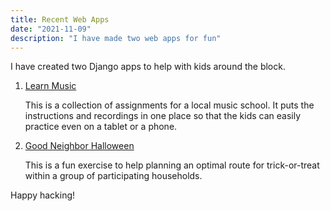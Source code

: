 ```yaml
---
title: Recent Web Apps
date: "2021-11-09"
description: "I have made two web apps for fun"
---
```


I have created two Django apps to help with kids around the block.

1. [Learn Music](https://learn-music.herokuapp.com)

   This is a collection of assignments for a local music school. It puts the instructions and recordings in one place so that the kids can easily practice even on a tablet or a phone.

2. [Good Neighbor Halloween](https://good-neighbor-halloween.herokuapp.com)

   This is a fun exercise to help planning an optimal route for trick-or-treat within a group of participating households.

Happy hacking!
